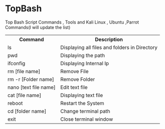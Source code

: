 # TopBash
Top Bash Script Commands , Tools  and Kali Linux , Ubuntu ,Parrot Commands(I will update the list)

<table width="100%" class="table">
<tr>
<th>Command</th>
<th>Description</th>
</tr>
<tr><td><a target="_blank">ls</a></td><td>Displaying all files and folders in Directory</td></tr>
<tr><td><a target="_blank">pwd</a></td><td>Displaying the path</td></tr>
<tr><td><a target="_blank">ifconfig</a></td><td>Displaying Internal Ip</td></tr>
<tr><td><a target="_blank">rm [file name]</a></td><td>Remove File</td></tr>
<tr><td><a target="_blank">rm -r [Folder name]</a></td><td>Remove Folder</td></tr>
<tr><td><a target="_blank">nano [text file name]</a></td><td>Edit text file</td></tr>
<tr><td><a target="_blank">cat [file name]</a></td><td>Displaying text file</td></tr>
<tr><td><a target="_blank">reboot</a></td><td>Restart the System</td></tr>
<tr><td><a target="_blank">cd [folder name]</a></td><td>Change terminal path</td></tr>
<tr><td><a target="_blank">exit</a></td><td>Close terminal window</td></tr>
</table>
